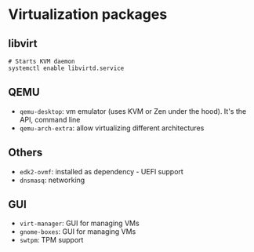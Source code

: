 # Virtualization packages

## libvirt

```shell
# Starts KVM daemon
systemctl enable libvirtd.service
```

## QEMU

- `qemu-desktop`: vm emulator (uses KVM or Zen under the hood). It's the API, command line
- `qemu-arch-extra`: allow virtualizing different architectures

## Others

- `edk2-ovmf`: installed as dependency - UEFI support
- `dnsmasq`: networking

## GUI

- `virt-manager`: GUI for managing VMs
- `gnome-boxes`: GUI for managing VMs
- `swtpm`: TPM support
